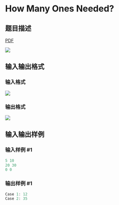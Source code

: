 # How Many Ones Needed?

## 题目描述

[problemUrl]: https://uva.onlinejudge.org/index.php?option=com_onlinejudge&Itemid=8&category=244&page=show_problem&problem=3360

[PDF](https://uva.onlinejudge.org/external/122/p12208.pdf)

![](https://cdn.luogu.com.cn/upload/vjudge_pic/UVA12208/2ef487ee75928a6fe8ff2d73322614f56a21c554.png)

## 输入输出格式

### 输入格式

![](https://cdn.luogu.com.cn/upload/vjudge_pic/UVA12208/9a1a2109ee143f2a4699be9dab93670fb3eb5985.png)

### 输出格式

![](https://cdn.luogu.com.cn/upload/vjudge_pic/UVA12208/0b9a160a176e326ea39c7753c5aa86c300b39b6a.png)

## 输入输出样例

### 输入样例 #1

```cpp
5 10
20 30
0 0
```


### 输出样例 #1

```cpp
Case 1: 12
Case 2: 35
```


